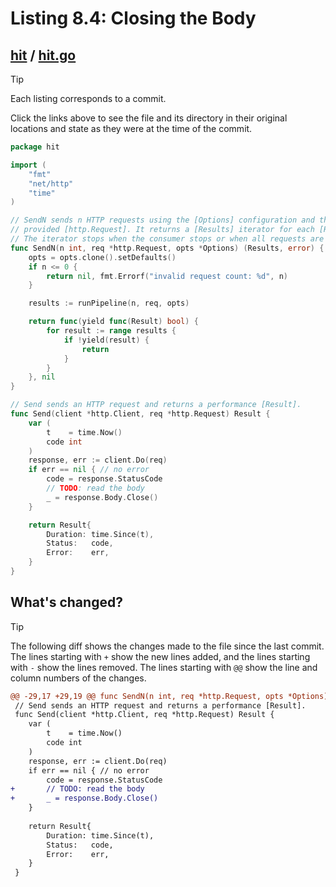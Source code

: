 # Listing 8.4: Closing the Body

## [hit](https://github.com/inancgumus/gobyexample/blob/40613703976777710428af11481f33073288006d/hit) / [hit.go](https://github.com/inancgumus/gobyexample/blob/40613703976777710428af11481f33073288006d/hit/hit.go)

> [!TIP]
> Each listing corresponds to a commit.
>
> Click the links above to see the file and its directory in their original locations and state as they were at the time of the commit.

```go
package hit

import (
	"fmt"
	"net/http"
	"time"
)

// SendN sends n HTTP requests using the [Options] configuration and the
// provided [http.Request]. It returns a [Results] iterator for each [Result].
// The iterator stops when the consumer stops or when all requests are done.
func SendN(n int, req *http.Request, opts *Options) (Results, error) {
	opts = opts.clone().setDefaults()
	if n <= 0 {
		return nil, fmt.Errorf("invalid request count: %d", n)
	}

	results := runPipeline(n, req, opts)

	return func(yield func(Result) bool) {
		for result := range results {
			if !yield(result) {
				return
			}
		}
	}, nil
}

// Send sends an HTTP request and returns a performance [Result].
func Send(client *http.Client, req *http.Request) Result {
	var (
		t    = time.Now()
		code int
	)
	response, err := client.Do(req)
	if err == nil { // no error
		code = response.StatusCode
		// TODO: read the body
		_ = response.Body.Close()
	}

	return Result{
		Duration: time.Since(t),
		Status:   code,
		Error:    err,
	}
}
```

## What's changed?

> [!TIP]
> The following diff shows the changes made to the file since the last commit.
> The lines starting with `+` show the new lines added, and the lines starting with `-` show the lines removed.
> The lines starting with `@@` show the line and column numbers of the changes.

```diff
@@ -29,17 +29,19 @@ func SendN(n int, req *http.Request, opts *Options) (Results, error) {
 // Send sends an HTTP request and returns a performance [Result].
 func Send(client *http.Client, req *http.Request) Result {
 	var (
 		t    = time.Now()
 		code int
 	)
 	response, err := client.Do(req)
 	if err == nil { // no error
 		code = response.StatusCode
+		// TODO: read the body
+		_ = response.Body.Close()
 	}
 
 	return Result{
 		Duration: time.Since(t),
 		Status:   code,
 		Error:    err,
 	}
 }
```

